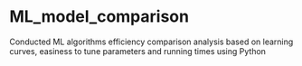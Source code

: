 # ML_model_comparison
Conducted ML algorithms efficiency comparison analysis based on learning curves, easiness to tune parameters and running times using Python

